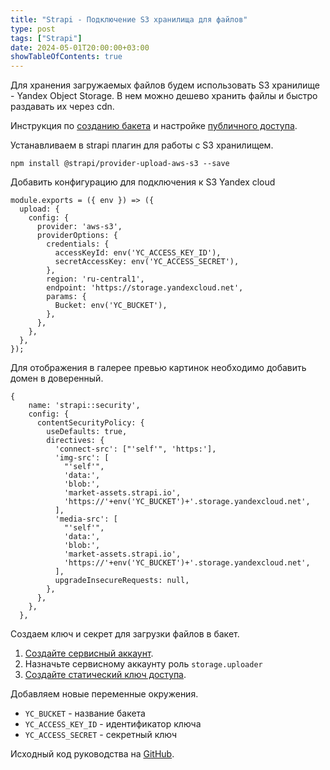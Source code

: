 ```yaml
---
title: "Strapi - Подключение S3 хранилища для файлов"
type: post
tags: ["Strapi"]
date: 2024-05-01T20:00:00+03:00
showTableOfContents: true
---
```


Для хранения загружаемых файлов будем использовать S3 хранилище - Yandex Object Storage.
В нем можно дешево хранить файлы и быстро раздавать их через cdn.

Инструкция по [созданию бакета](https://yandex.cloud/ru/docs/storage/operations/buckets/create)
и настройке [публичного доступа](https://yandex.cloud/ru/docs/storage/operations/buckets/bucket-availability).

Устанавливаем в strapi плагин для работы с S3 хранилищем.

```
npm install @strapi/provider-upload-aws-s3 --save
```

Добавить конфигурацию для подключения к S3 Yandex cloud

```
module.exports = ({ env }) => ({
  upload: {
    config: {
      provider: 'aws-s3',
      providerOptions: {
        credentials: {
          accessKeyId: env('YC_ACCESS_KEY_ID'),
          secretAccessKey: env('YC_ACCESS_SECRET'),
        },
        region: 'ru-central1',
        endpoint: 'https://storage.yandexcloud.net',
        params: {
          Bucket: env('YC_BUCKET'),
        },
      },
    },
  },
});
```

Для отображения в галерее превью картинок необходимо добавить домен в доверенный.

```
{
    name: 'strapi::security',
    config: {
      contentSecurityPolicy: {
        useDefaults: true,
        directives: {
          'connect-src': ["'self'", 'https:'],
          'img-src': [
            "'self'",
            'data:',
            'blob:',
            'market-assets.strapi.io',
            'https://'+env('YC_BUCKET')+'.storage.yandexcloud.net',
          ],
          'media-src': [
            "'self'",
            'data:',
            'blob:',
            'market-assets.strapi.io',
            'https://'+env('YC_BUCKET')+'.storage.yandexcloud.net',
          ],
          upgradeInsecureRequests: null,
        },
      },
    },
  },
```

Создаем ключ и секрет для загрузки файлов в бакет.

1. [Создайте сервисный аккаунт](https://yandex.cloud/ru/docs/iam/operations/sa/create).
2. Назначьте сервисному аккаунту роль `storage.uploader`
3. [Создайте статический ключ доступа](https://yandex.cloud/ru/docs/iam/operations/sa/create-access-key).

Добавляем новые переменные окружения.

- `YC_BUCKET` - название бакета
- `YC_ACCESS_KEY_ID` - идентификатор ключа
- `YC_ACCESS_SECRET` - секретный ключ

Исходный код руководства на [GitHub](https://github.com/updevru/tutorial-strapi-deploy).